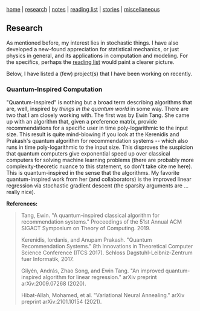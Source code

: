 [home](./index.html)  |  [research](./research.html)  |  [notes](./notes.html)  |  [reading list](./reading_list.html)  |  [stories](./story.html)  |  [miscellaneous](./miscellaneous.html)

## Research

As mentioned before, my interest lies in stochastic things. I have also developed a new-found appreciation for statistical mechanics, or just physics in general, and its applications in computation and modeling. For the specifics, perhaps the [reading list](./reading_list.html) would paint a clearer picture. 

Below, I have listed a (few) project(s) that I have been working on recently.

### Quantum-Inspired Computation

"Quantum-Inspired" is nothing but a broad term describing algorithms that are, well, inspired by _things in the quantum world_ in some way. There are two that I am closely working with. The first was by Ewin Tang. She came up with an algorithm that, given a preference matrix, provide recommendations for a specific user in time poly-logarithmic to the input size. This result is quite mind-blowing if you look at the Kerenidis and Prakash's quantum algorithm for recommendation systems -- which also runs in time poly-logarithmic to the input size. This disproves the suspicion that quantum computers give exponential speed up over classical computers for solving machine learning problems (there are probably more complexity-theoretic nuance to this statement, so don't take cite me here). This is quantum-inspired in the sense that the algorithms. My favorite quantum-inspired work from her (and collaborators) is the improved linear regression via stochastic gradient descent (the sparsity arguments are ... really nice). 


**References:**

> Tang, Ewin. "A quantum-inspired classical algorithm for recommendation systems." Proceedings of the 51st Annual ACM SIGACT Symposium on Theory of Computing. 2019.
> 
> Kerenidis, Iordanis, and Anupam Prakash. "Quantum Recommendation Systems." 8th Innovations in Theoretical Computer Science Conference (ITCS 2017). Schloss Dagstuhl-Leibniz-Zentrum fuer Informatik, 2017.
>
> Gilyén, András, Zhao Song, and Ewin Tang. "An improved quantum-inspired algorithm for linear regression." arXiv preprint arXiv:2009.07268 (2020).
> 
> Hibat-Allah, Mohamed, et al. "Variational Neural Annealing." arXiv preprint arXiv:2101.10154 (2021).
